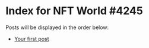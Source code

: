 # Index for NFT World #4245
Posts will be displayed in the order below:

- [Your first post](./001-first.md)

